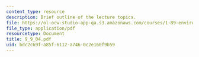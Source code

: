```yaml
---
content_type: resource
description: Brief outline of the lecture topics.
file: https://ol-ocw-studio-app-qa.s3.amazonaws.com/courses/1-89-environmental-microbiology-fall-2004/bdc2c69fa85f6112a7460c2e160f9b59_9_9_04.pdf
file_type: application/pdf
resourcetype: Document
title: 9_9_04.pdf
uid: bdc2c69f-a85f-6112-a746-0c2e160f9b59
---
```

